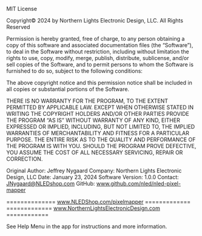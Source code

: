 MIT License

Copyright© 2024 by Northern Lights Electronic Design, LLC. All Rights Reserved

Permission is hereby granted, free of charge, to any person obtaining a copy of this software and associated documentation files 
(the “Software”), to deal in the Software without restriction, including without limitation the rights to use, copy, modify, 
merge, publish, distribute, sublicense, and/or sell copies of the Software, and to permit persons to whom the Software is
furnished to do so, subject to the following conditions:

The above copyright notice and this permission notice shall be included in all copies or substantial portions of the Software.

THERE IS NO WARRANTY FOR THE PROGRAM, TO THE EXTENT PERMITTED BY APPLICABLE LAW. 
EXCEPT WHEN OTHERWISE STATED IN WRITING THE COPYRIGHT HOLDERS AND/OR OTHER PARTIES 
PROVIDE THE PROGRAM “AS IS” WITHOUT WARRANTY OF ANY KIND, EITHER EXPRESSED OR IMPLIED,
INCLUDING, BUT NOT LIMITED TO, THE IMPLIED WARRANTIES OF MERCHANTABILITY AND FITNESS 
FOR A PARTICULAR PURPOSE. THE ENTIRE RISK AS TO THE QUALITY AND PERFORMANCE OF THE 
PROGRAM IS WITH YOU. SHOULD THE PROGRAM PROVE DEFECTIVE, YOU ASSUME THE COST OF ALL 
NECESSARY SERVICING, REPAIR OR CORRECTION.

Original Author: Jeffrey Nygaard
Company: Northern Lights Electronic Design, LLC
Date: January 23, 2024
Software Version: 1.0.0
Contact: JNygaard@NLEDshop.com
GitHub: www.github.com/nled/nled-pixel-mapper
 
==============          www.NLEDShop.com/pixelmapper           =============
=============     www.NorthernLightsElectronicDesign.com       ============


See Help Menu in the app for instructions and more information.